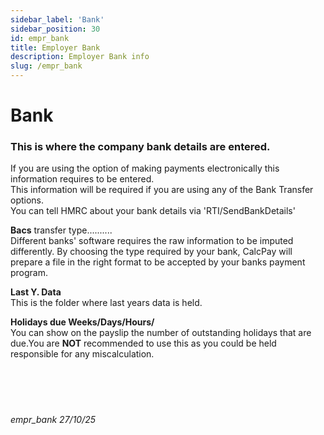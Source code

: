 ```yaml
---
sidebar_label: 'Bank'
sidebar_position: 30
id: empr_bank
title: Employer Bank
description: Employer Bank info
slug: /empr_bank
---
```


# Bank

### This is where the company bank details are entered.
If you are using the option of making payments electronically this information requires to be entered.  
This information will be required if you are using any of the Bank Transfer options.  
You can tell HMRC about your bank details via 'RTI/SendBankDetails'  

**Bacs** transfer type..........  
Different banks' software requires the raw information to be imputed differently.
By choosing the type required by your bank, CalcPay will prepare a file in the right format to be accepted by your banks payment program.


**Last Y. Data**  
This is the folder where last years data is held.

**Holidays due Weeks/Days/Hours/**  
You can show on the payslip the number of outstanding holidays that are due.You are **NOT** recommended to use this as you could be held responsible for any miscalculation.
<br/>
<br/>
<br/>
<br/>
<br/>
###### empr_bank 27/10/25